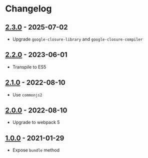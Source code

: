 # Changelog

## [2.3.0] - 2025-07-02
[2.3.0]: https://github.com/mhassan1/google-closure-library-bundler/compare/v2.2.0...v2.3.0

- Upgrade `google-closure-library` and `google-closure-compiler`

## [2.2.0] - 2023-06-01
[2.2.0]: https://github.com/mhassan1/google-closure-library-bundler/compare/v2.1.0...v2.2.0

- Transpile to ES5

## [2.1.0] - 2022-08-10
[2.1.0]: https://github.com/mhassan1/google-closure-library-bundler/compare/v2.0.0...v2.1.0

- Use `commonjs2`

## [2.0.0] - 2022-08-10
[2.0.0]: https://github.com/mhassan1/google-closure-library-bundler/compare/v1.0.0...v2.0.0

- Upgrade to webpack 5

## [1.0.0] - 2021-01-29
[1.0.0]: https://github.com/mhassan1/google-closure-library-bundler/compare/f888684...v1.0.0

- Expose `bundle` method
